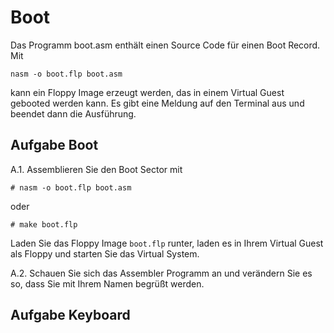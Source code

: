 # Boot

Das Programm boot.asm enthält einen Source Code für einen Boot Record. 
Mit
```
nasm -o boot.flp boot.asm
```
kann ein Floppy Image erzeugt werden, das in einem Virtual Guest gebooted werden kann. Es gibt eine Meldung auf den Terminal aus und beendet dann die Ausführung.

## Aufgabe Boot

A.1. Assemblieren Sie den Boot Sector mit
```
# nasm -o boot.flp boot.asm
```
oder
```
# make boot.flp
```
Laden Sie das Floppy Image `boot.flp` runter, laden es in Ihrem Virtual Guest als Floppy und starten Sie das Virtual System.

A.2. Schauen Sie sich das Assembler Programm an und verändern Sie es so, dass Sie mit Ihrem Namen begrüßt werden.

## Aufgabe Keyboard
